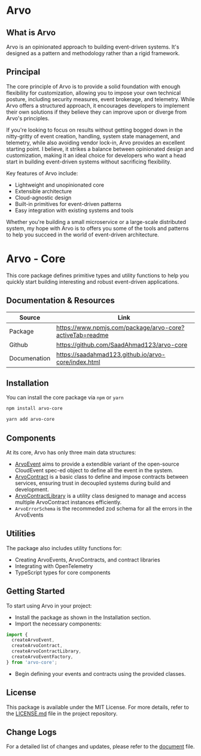 # Arvo

## What is Arvo

Arvo is an opinionated approach to building event-driven systems. It's designed as a pattern and methodology rather than a rigid framework.

## Principal

The core principle of Arvo is to provide a solid foundation with enough flexibility for customization, allowing you to impose your own technical posture, including security measures, event brokerage, and telemetry. While Arvo offers a structured approach, it encourages developers to implement their own solutions if they believe they can improve upon or diverge from Arvo's principles.

If you're looking to focus on results without getting bogged down in the nitty-gritty of event creation, handling, system state management, and telemetry, while also avoiding vendor lock-in, Arvo provides an excellent starting point. I believe, it strikes a balance between opinionated design and customization, making it an ideal choice for developers who want a head start in building event-driven systems without sacrificing flexibility.

Key features of Arvo include:

- Lightweight and unopinionated core
- Extensible architecture
- Cloud-agnostic design
- Built-in primitives for event-driven patterns
- Easy integration with existing systems and tools

Whether you're building a small microservice or a large-scale distributed system, my hope with Arvo is to offers you some of the tools and patterns to help you succeed in the world of event-driven architecture.

# Arvo - Core

This core package defines primitive types and utility functions to help you quickly start building interesting and robust event-driven applications.

## Documentation & Resources

| Source       | Link                                                     |
| ------------ | -------------------------------------------------------- |
| Package      | https://www.npmjs.com/package/arvo-core?activeTab=readme |
| Github       | https://github.com/SaadAhmad123/arvo-core                |
| Documenation | https://saadahmad123.github.io/arvo-core/index.html      |

## Installation

You can install the core package via `npm` or `yarn`

```bash
npm install arvo-core
```

```bash
yarn add arvo-core
```

## Components

At its core, Arvo has only three main data structures:

- [ArvoEvent](src/ArvoEvent/README.md) aims to provide a extendible variant of the open-source CloudEvent spec-ed object to define all the event in the system.
- [ArvoContract](src/ArvoContract/README.md) is a basic class to define and impose contracts between services, ensuring trust in decoupled systems during build and development.
- [ArvoContractLibrary](src/ArvoContractLibrary/README.md) is a utility class designed to manage and access multiple ArvoContract instances efficiently.
- `ArvoErrorSchema` is the recommeded zod schema for all the errors in the ArvoEvents

## Utilities

The package also includes utility functions for:

- Creating ArvoEvents, ArvoContracts, and contract libraries
- Integrating with OpenTelemetry
- TypeScript types for core components

## Getting Started

To start using Arvo in your project:

- Install the package as shown in the Installation section.
- Import the necessary components:

```javascript
import {
  createArvoEvent,
  createArvoContract,
  createArvoContractLibrary,
  createArvoEventFactory,
} from 'arvo-core';
```

- Begin defining your events and contracts using the provided classes.

## License

This package is available under the MIT License. For more details, refer to the [LICENSE.md](LICENSE.md) file in the project repository.

## Change Logs

For a detailed list of changes and updates, please refer to the [document](CHANGELOG.md) file.
